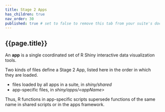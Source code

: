 ```yaml
---
title: Stage 2 Apps
has_children: true
nav_order: 30
published: true # set to false to remove this tab from your suite's doc site
---
```


## {{page.title}}

An **app** is a single coordinated set
of R Shiny interactive data visualization tools. 

Two kinds of files define a Stage 2 App,
listed here in the order in which they are loaded.

- files loaded by all apps in a suite, in _shiny/shared_
- app-specific files, in _shiny/apps/\<appName\>_

Thus, R functions in app-specific scripts supersede functions 
of the same name in shared scripts or in the apps framework. 
